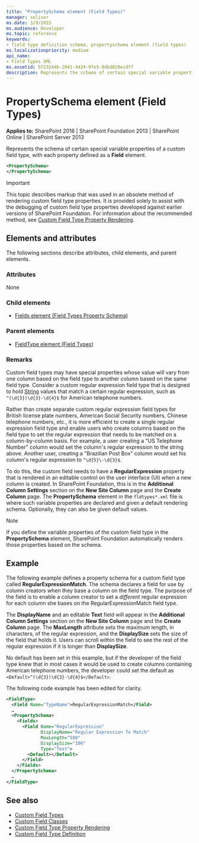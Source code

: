 ```yaml
---
title: "PropertySchema element (Field Types)"
manager: soliver
ms.date: 3/9/2015
ms.audience: Developer
ms.topic: reference
keywords:
- field type definition schema, propertyschema element (field types)
ms.localizationpriority: medium
api_name:
- Field Types XML
ms.assetid: 5723244b-2041-4424-97e5-8dbd828ecdf7
description: Represents the schema of certain special variable properties of a custom field type, with each property defined as a Field element.
---
```


# PropertySchema element (Field Types)

**Applies to:** SharePoint 2016 | SharePoint Foundation 2013 | SharePoint Online | SharePoint Server 2013

Represents the schema of certain special variable properties of a custom field type, with each property defined as a **Field** element.

```XML
<PropertySchema>
</PropertySchema>
```

> [!IMPORTANT]
> This topic describes markup that was used in an obsolete method of rendering custom field type properties. It is provided solely to assist with the debugging of custom field type properties developed against earlier versions of SharePoint Foundation. For information about the recommended method, see [Custom Field Type Property Rendering](https://msdn.microsoft.com/library/a959ad5b-6f3a-462c-80b9-e2d00bb0d62a%28Office.15%29.aspx).

## Elements and attributes

The following sections describe attributes, child elements, and parent elements.

### Attributes

None

### Child elements

- [Fields element (Field Types Property Schema)](fields-element-field-types-property-schema.md)

### Parent elements

- [FieldType element (Field Types)](fieldtype-element-field-types.md)

### Remarks

Custom field types may have special properties whose value will vary from one column based on the field type to another column based on the same field type. Consider a custom regular expression field type that is designed to hold [String](https://msdn2.microsoft.com/library/s1wwdcbf) values that match a certain regular expression, such as `^(\d{3})\d{3}-\d{4}$` for American telephone numbers.

Rather than create separate custom regular expression field types for British license plate numbers, American Social Security numbers, Chinese telephone numbers, etc., it is more efficient to create a single regular expression field type and enable users who create columns based on the field type to set the regular expression that needs to be matched on a column-by-column basis. For example, a user creating a "US Telephone Number" column would set the column's regular expression to the string above. Another user, creating a "Brazilian Post Box" column would set his column's regular expression to `^\d{5}\-\d{3}$`.

To do this, the custom field needs to have a **RegularExpression** property that is rendered in an editable control on the user interface (UI) when a new column is created. In SharePoint Foundation, this is in the **Additional Column Settings** section on the **New Site Column** page and the **Create Column** page. The **PropertySchema** element in the `fldtypes*.xml` file is where such variable properties are declared and given a default rendering schema. Optionally, they can also be given default values.

> [!NOTE]
> If you define the variable properties of the custom field type in the **PropertySchema** element, SharePoint Foundation automatically renders those properties based on the schema.

## Example

The following example defines a property schema for a custom field type called **RegularExpressionMatch**. The schema declares a field for use by column creators when they base a column on the field type. The purpose of the field is to enable a column creator to set a *different* regular expression for each column she bases on the RegularExpressionMatch field type.

The **DisplayName** and an editable **Text** field will appear in the **Additional Column Settings** section on the **New Site Column** page and the **Create Column** page. The **MaxLength** attribute sets the maximum length, in characters, of the regular expression, and the **DisplaySize** sets the size of the field that holds it. Users can scroll within the field to see the rest of the regular expression if it is longer than **DisplaySize**.

No default has been set in this example, but if the developer of the field type knew that in most cases it would be used to create columns containing American telephone numbers, the developer could set the default as `<Default>^(\d{3})\d{3}-\d{4}$</Default>`.

The following code example has been edited for clarity.

```XML
<FieldType>
  <Field Name="TypeName">RegularExpressionMatch</Field>
  …
  <PropertySchema>
    <Fields>
      <Field Name="RegularExpression"
             DisplayName="Regular Expression To Match"
             MaxLength="500"
             DisplaySize="100"
             Type="Text">
        <Default></Default>
      </Field>
    </Fields>
  </PropertySchema>
  …
</FieldType>
```

## See also

- [Custom Field Types](https://msdn.microsoft.com/library/1345b345-226d-443a-918f-af123a3c7b13%28Office.15%29.aspx)
- [Custom Field Classes](https://msdn.microsoft.com/library/436a9d9b-7a6f-4e8f-86e8-f42ded85c069%28Office.15%29.aspx)
- [Custom Field Type Property Rendering](https://msdn.microsoft.com/library/a959ad5b-6f3a-462c-80b9-e2d00bb0d62a%28Office.15%29.aspx)
- [Custom Field Type Definition](https://msdn.microsoft.com/library/b3315997-671f-4c29-9518-48cc4592f205%28Office.15%29.aspx)
